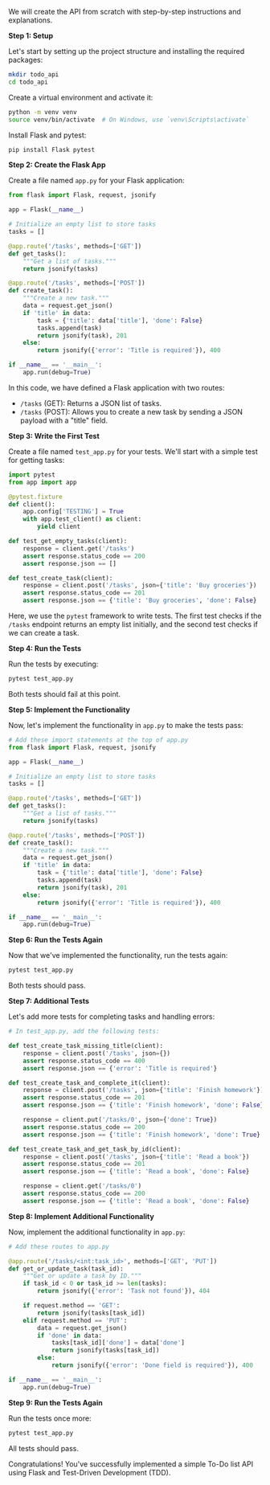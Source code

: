 We will create the API from scratch with step-by-step instructions and explanations.

**Step 1: Setup**

Let's start by setting up the project structure and installing the required packages:

```bash
mkdir todo_api
cd todo_api
```

Create a virtual environment and activate it:

```bash
python -m venv venv
source venv/bin/activate  # On Windows, use `venv\Scripts\activate`
```

Install Flask and pytest:

```bash
pip install Flask pytest
```

**Step 2: Create the Flask App**

Create a file named `app.py` for your Flask application:

```python
from flask import Flask, request, jsonify

app = Flask(__name__)

# Initialize an empty list to store tasks
tasks = []

@app.route('/tasks', methods=['GET'])
def get_tasks():
    """Get a list of tasks."""
    return jsonify(tasks)

@app.route('/tasks', methods=['POST'])
def create_task():
    """Create a new task."""
    data = request.get_json()
    if 'title' in data:
        task = {'title': data['title'], 'done': False}
        tasks.append(task)
        return jsonify(task), 201
    else:
        return jsonify({'error': 'Title is required'}), 400

if __name__ == '__main__':
    app.run(debug=True)
```

In this code, we have defined a Flask application with two routes:
- `/tasks` (GET): Returns a JSON list of tasks.
- `/tasks` (POST): Allows you to create a new task by sending a JSON payload with a "title" field.

**Step 3: Write the First Test**

Create a file named `test_app.py` for your tests. We'll start with a simple test for getting tasks:

```python
import pytest
from app import app

@pytest.fixture
def client():
    app.config['TESTING'] = True
    with app.test_client() as client:
        yield client

def test_get_empty_tasks(client):
    response = client.get('/tasks')
    assert response.status_code == 200
    assert response.json == []

def test_create_task(client):
    response = client.post('/tasks', json={'title': 'Buy groceries'})
    assert response.status_code == 201
    assert response.json == {'title': 'Buy groceries', 'done': False}
```

Here, we use the `pytest` framework to write tests. The first test checks if the `/tasks` endpoint returns an empty list initially, and the second test checks if we can create a task.

**Step 4: Run the Tests**

Run the tests by executing:

```bash
pytest test_app.py
```

Both tests should fail at this point.

**Step 5: Implement the Functionality**

Now, let's implement the functionality in `app.py` to make the tests pass:

```python
# Add these import statements at the top of app.py
from flask import Flask, request, jsonify

app = Flask(__name__)

# Initialize an empty list to store tasks
tasks = []

@app.route('/tasks', methods=['GET'])
def get_tasks():
    """Get a list of tasks."""
    return jsonify(tasks)

@app.route('/tasks', methods=['POST'])
def create_task():
    """Create a new task."""
    data = request.get_json()
    if 'title' in data:
        task = {'title': data['title'], 'done': False}
        tasks.append(task)
        return jsonify(task), 201
    else:
        return jsonify({'error': 'Title is required'}), 400

if __name__ == '__main__':
    app.run(debug=True)
```

**Step 6: Run the Tests Again**

Now that we've implemented the functionality, run the tests again:

```bash
pytest test_app.py
```

Both tests should pass.

**Step 7: Additional Tests**

Let's add more tests for completing tasks and handling errors:

```python
# In test_app.py, add the following tests:

def test_create_task_missing_title(client):
    response = client.post('/tasks', json={})
    assert response.status_code == 400
    assert response.json == {'error': 'Title is required'}

def test_create_task_and_complete_it(client):
    response = client.post('/tasks', json={'title': 'Finish homework'})
    assert response.status_code == 201
    assert response.json == {'title': 'Finish homework', 'done': False}

    response = client.put('/tasks/0', json={'done': True})
    assert response.status_code == 200
    assert response.json == {'title': 'Finish homework', 'done': True}

def test_create_task_and_get_task_by_id(client):
    response = client.post('/tasks', json={'title': 'Read a book'})
    assert response.status_code == 201
    assert response.json == {'title': 'Read a book', 'done': False}

    response = client.get('/tasks/0')
    assert response.status_code == 200
    assert response.json == {'title': 'Read a book', 'done': False}
```

**Step 8: Implement Additional Functionality**

Now, implement the additional functionality in `app.py`:

```python
# Add these routes to app.py

@app.route('/tasks/<int:task_id>', methods=['GET', 'PUT'])
def get_or_update_task(task_id):
    """Get or update a task by ID."""
    if task_id < 0 or task_id >= len(tasks):
        return jsonify({'error': 'Task not found'}), 404

    if request.method == 'GET':
        return jsonify(tasks[task_id])
    elif request.method == 'PUT':
        data = request.get_json()
        if 'done' in data:
            tasks[task_id]['done'] = data['done']
            return jsonify(tasks[task_id])
        else:
            return jsonify({'error': 'Done field is required'}), 400

if __name__ == '__main__':
    app.run(debug=True)
```

**Step 9: Run the Tests Again**

Run the tests once more:

```bash
pytest test_app.py
```

All tests should pass.

Congratulations! You've successfully implemented a simple To-Do list API using Flask and Test-Driven Development (TDD). 